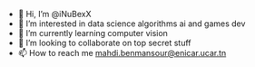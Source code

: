 - 👋 Hi, I’m @iNuBexX
- 👀 I’m interested in data science algorithms ai and games dev
- 🌱 I’m currently learning computer vision
- 💞️ I’m looking to collaborate on top secret stuff
- 📫 How to reach me mahdi.benmansour@enicar.ucar.tn

<!---
iNuBexX/iNuBexX is a ✨ special ✨ repository because its `README.md` (this file) appears on your GitHub profile.
You can click the Preview link to take a look at your changes.
--->
